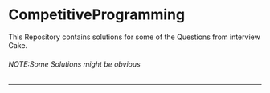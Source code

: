 # CompetitiveProgramming

This Repository contains solutions for some of the Questions from interview Cake.
<br>
<h6>NOTE:Some Solutions might be obvious</h6>
<hr>
